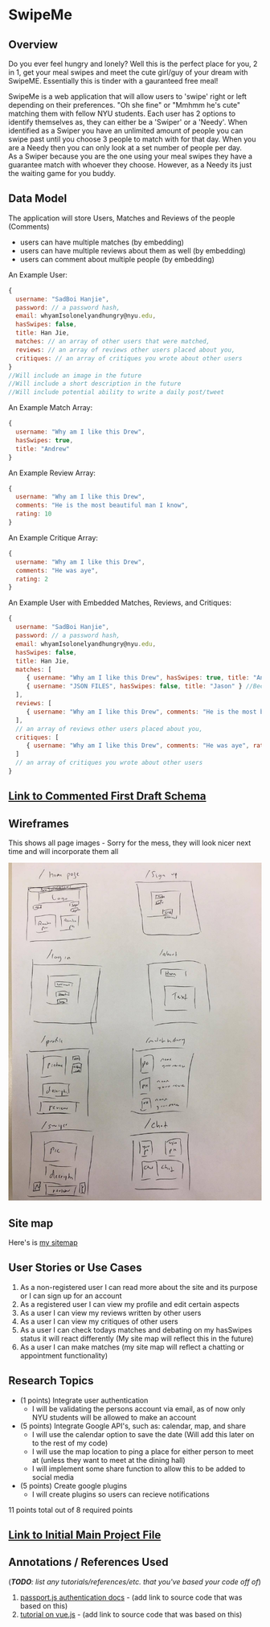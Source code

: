 # SwipeMe  

## Overview

Do you ever feel hungry and lonely?  Well this is the perfect place for you, 2 in 1, get your meal swipes and meet the cute girl/guy of your dream with SwipeME.  Essentially this is tinder with a gauranteed free meal! 

SwipeMe is a web application that will allow users to 'swipe' right or left depending on their preferences.  "Oh she fine" or "Mmhmm he's cute" matching them with fellow NYU students. 
Each user has 2 options to identify themselves as, they can either be a 'Swiper' or a 'Needy'.  When identified as a Swiper you have an unlimited amount of people you can swipe past until you choose 3 people to match with for that day.  When you are a Needy then you can only look at a set number of people per day.  
As a Swiper because you are the one using your meal swipes they have a guarantee match with whoever they choose.  However, as a Needy its just the waiting game for you buddy.  
## Data Model

The application will store Users, Matches and Reviews of the people (Comments) 

* users can have multiple matches (by embedding)
* users can have multiple reviews about them as well (by embedding) 
* users can comment about multiple people (by embedding) 

An Example User:

```javascript
{
  username: "SadBoi Hanjie",
  password: // a password hash,
  email: whyamIsolonelyandhungry@nyu.edu,
  hasSwipes: false,
  title: Han Jie,
  matches: // an array of other users that were matched, 
  reviews: // an array of reviews other users placed about you, 
  critiques: // an array of critiques you wrote about other users
}
//Will include an image in the future
//Will include a short description in the future 
//Will include potential ability to write a daily post/tweet
```

An Example Match Array:

```javascript
{
  username: "Why am I like this Drew",
  hasSwipes: true,
  title: "Andrew"
}
```

An Example Review Array:

```javascript
{
  username: "Why am I like this Drew",
  comments: "He is the most beautiful man I know",
  rating: 10
}
```

An Example Critique Array:

```javascript
{
  username: "Why am I like this Drew",
  comments: "He was aye",
  rating: 2
}
```

An Example User with Embedded Matches, Reviews, and Critiques:

```javascript
{
  username: "SadBoi Hanjie",
  password: // a password hash,
  email: whyamIsolonelyandhungry@nyu.edu,
  hasSwipes: false,
  title: Han Jie,
  matches: [
     { username: "Why am I like this Drew", hasSwipes: true, title: "Andrew" },
     { username: "JSON FILES", hasSwipes: false, title: "Jason" } //Because he is false, it means I was true at that time
  ], 
  reviews: [
     { username: "Why am I like this Drew", comments: "He is the most beautiful man I know", rating: 10}
  ],
  // an array of reviews other users placed about you, 
  critiques: [
     { username: "Why am I like this Drew", comments: "He was aye", rating: 2}
  ]
  // an array of critiques you wrote about other users
}
```


## [Link to Commented First Draft Schema](db.js) 

## Wireframes

This shows all page images - Sorry for the mess, they will look nicer next time and will incorporate them all

![All Site Images](documentation/wireframe.png)

## Site map

Here's is [my sitemap](./documentation/sitemap.png)

## User Stories or Use Cases

1. As a non-registered user I can read more about the site and its purpose or I can sign up for an account
2. As a registered user I can view my profile and edit certain aspects
3. As a user I can view my reviews written by other users 
4. As a user I can view my critiques of other users 
5. As a user I can check todays matches and debating on my hasSwipes status it will react differently (My site map will reflect this in the future)
6. As a user I can make matches (my site map will reflect a chatting or appointment functionality)
  
## Research Topics

* (1 points) Integrate user authentication
    * I will be validating the persons account via email, as of now only NYU students will be allowed to make an account  
* (5 points) Integrate Google API's, such as: calendar, map, and share
    * I will use the calendar option to save the date (Will add this later on to the rest of my code) 
    * I will use the map location to ping a place for either person to meet at (unless they want to meet at the dining hall) 
    * I will implement some share function to allow this to be added to social media
* (5 points) Create google plugins
    * I will create plugins so users can recieve notifications 

11 points total out of 8 required points
 
## [Link to Initial Main Project File](app.js) 

## Annotations / References Used

(___TODO__: list any tutorials/references/etc. that you've based your code off of_)

1. [passport.js authentication docs](http://passportjs.org/docs) - (add link to source code that was based on this)
2. [tutorial on vue.js](https://vuejs.org/v2/guide/) - (add link to source code that was based on this)
